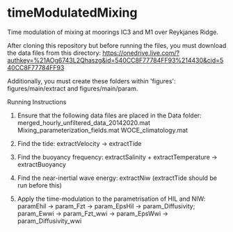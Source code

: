 # timeModulatedMixing
Time modulation of mixing at moorings IC3 and M1 over Reykjanes Ridge.

After cloning this repository but before running the files, you must download the data files from this directory:
https://onedrive.live.com/?authkey=%21AOg6743L2Qhaszg&id=540CC8F77784FF93%214430&cid=540CC8F77784FF93

Additionally, you must create these folders within 'figures':
figures/main/extract and figures/main/param.

Running Instructions

1. Ensure that the following data files are placed in the Data folder:
merged_hourly_unfiltered_data_20142020.mat
Mixing_parameterization_fields.mat
WOCE_climatology.mat

2. Find the tide:
extractVelocity -> extractTide

3. Find the buoyancy frequency:
extractSalinity + extractTemperature -> extractBuoyancy

4. Find the near-inertial wave energy:
extractNiw
(extractTide should be run before this)

5. Apply the time-modulation to the parametrisation of HIL and NIW:
paramEhil -> param_Fzt -> param_EpsHil -> param_Diffusivity;
param_Ewwi -> param_Fzt_wwi -> param_EpsWwi -> param_Diffusivity_wwi
